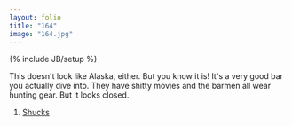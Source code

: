 ```yaml
---
layout: folio
title: "164"
image: "164.jpg"
---
```

{% include JB/setup %}

<div class="copy">
	<p>This doesn't look like Alaska, either. But you know it is! It's a very good bar you actually dive into. They have shitty movies and the barmen all wear hunting gear. But it looks closed.</p>
</div>

<div class="choice">
	<ol>
		<li><a href="165.html">
			Shucks
</a></li>
	</ol>
</div>